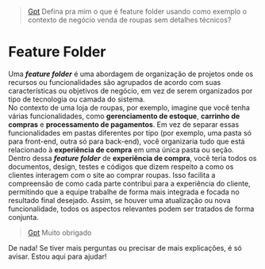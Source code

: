 > [Gpt](https://chatgpt.com/) Defina pra mim o que é feature folder usando como exemplo o contexto de negócio venda de roupas sem detalhes técnicos?

# Feature Folder

Uma ***feature folder*** é uma abordagem de organização de projetos onde os recursos ou funcionalidades são agrupados de acordo com suas características ou objetivos de negócio, em vez de serem organizados por tipo de tecnologia ou camada do sistema.\
No contexto de uma loja de roupas, por exemplo, imagine que você tenha várias funcionalidades, como **gerenciamento de estoque**, **carrinho de compras** e **processamento de pagamentos**. Em vez de separar essas funcionalidades em pastas diferentes por tipo (por exemplo, uma pasta só para front-end, outra só para back-end), você organizaria tudo que está relacionado à **experiência de compra** em uma única pasta ou seção.\
Dentro dessa ***feature folder*** de **experiência de compra**, você teria todos os documentos, design, testes e códigos que dizem respeito a como os clientes interagem com o site ao comprar roupas. Isso facilita a compreensão de como cada parte contribui para a experiência do cliente, permitindo que a equipe trabalhe de forma mais integrada e focada no resultado final desejado. Assim, se houver uma atualização ou nova funcionalidade, todos os aspectos relevantes podem ser tratados de forma conjunta.

> [Gpt](https://chatgpt.com/) Muito obrigado

De nada! Se tiver mais perguntas ou precisar de mais explicações, é só avisar. Estou aqui para ajudar!
